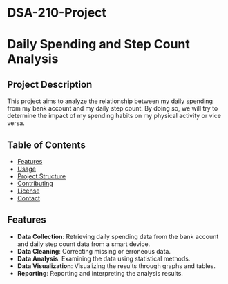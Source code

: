 # DSA-210-Project
# **Daily Spending and Step Count Analysis**

## **Project Description**

This project aims to analyze the relationship between my daily spending from my bank account and my daily step count. By doing so, we will try to determine the impact of my spending habits on my physical activity or vice versa.

## **Table of Contents**

- [Features](#features)
- [Usage](#usage)
- [Project Structure](#project-structure)
- [Contributing](#contributing)
- [License](#license)
- [Contact](#contact)

## **Features**

- **Data Collection**: Retrieving daily spending data from the bank account and daily step count data from a smart device.
- **Data Cleaning**: Correcting missing or erroneous data.
- **Data Analysis**: Examining the data using statistical methods.
- **Data Visualization**: Visualizing the results through graphs and tables.
- **Reporting**: Reporting and interpreting the analysis results.
